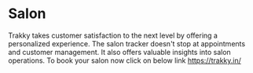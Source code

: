 # Salon
Trakky takes customer satisfaction to the next level by offering a personalized experience. The salon tracker doesn't stop at appointments and customer management. It also offers valuable insights into salon operations.  To book your salon now click on below link https://trakky.in/ 
